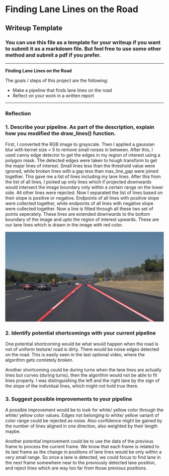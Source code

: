 # **Finding Lane Lines on the Road** 

## Writeup Template

### You can use this file as a template for your writeup if you want to submit it as a markdown file. But feel free to use some other method and submit a pdf if you prefer.

---

**Finding Lane Lines on the Road**

The goals / steps of this project are the following:
* Make a pipeline that finds lane lines on the road
* Reflect on your work in a written report


[//]: # (Image References)

[image1]: test_images_output/solidWhiteCurve.jpg

---

### Reflection

### 1. Describe your pipeline. As part of the description, explain how you modified the draw_lines() function.

First, I converted the RGB image to grayscale. Then I applied a gaussian blur with kernel size = 5 to remove small noises in between. After this, I used canny edge detector to get the edges in my region of interest using a polygon mask. The detected edges were taken to hough transform to get the major lines of interest. Small lines less than the threshold value were ignored, while broken lines with a gap less than max_line_gap were joined together. This gave me a list of lines including my lane lines. After this from the list of all lines, I picked up only lines which if projected downwards would intersect the image boundary only within a certain range on the lower side. All other lines were rejected. Now I separated the list of lines based on their slope is positive or negative. Endpoints of all lines with positive slope were collected together, while endpoints of all lines with negative slope were collected together. Now a line is fitted through all these two set of points seperately. These lines are extended downwards to the bottom boundary of the image and upto the region of interest upwards. These are our lane lines which is drawn in the image with red color.


![alt text][image1]


### 2. Identify potential shortcomings with your current pipeline


One potential shortcoming would be what would happen when the road is not of uniform texture/ road is dirty. There would be noise edges detected on the road. This is easily seen in the last optional video, where the algorithm gets comletely broken.  

Another shortcoming could be during turns when the lane lines are actually lines but curves (during turns), then the algorithm would not be able to fit lines properly. I was distinguishing the left and the right lane by the sign of the slope of the individual lines, which might not hold true there.


### 3. Suggest possible improvements to your pipeline

A possible improvement would be to look for white/ yellow color through the white/ yellow color values. Edges not belonging to white/ yellow variant of color range could be rejected as noise. Also confidence might be gained by the number of lines aligned in one direction, also weighted by their length maybe.

Another potential improvement could be to use the data of the previous frame to process the current frame. We know that each frame is related to its last frame as the change in positions of lane lines would be only within a very small range. So once a lane is detected, we could focus to find lane in the next frame somewhere near to the previously detected lane position, and reject lines which are way too far from those previous positions.
